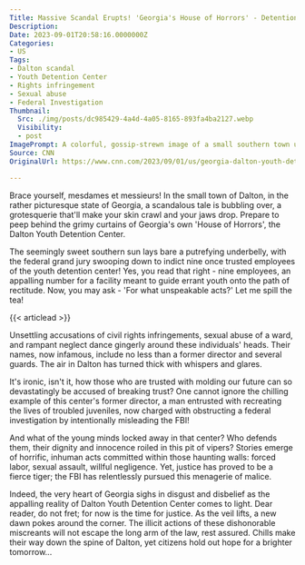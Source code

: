 ```yaml
---
Title: Massive Scandal Erupts! 'Georgia's House of Horrors' - Detention Center Staff Unmasked!
Description: 
Date: 2023-09-01T20:58:16.0000000Z
Categories:
- US
Tags:
- Dalton scandal
- Youth Detention Center
- Rights infringement
- Sexual abuse
- Federal Investigation
Thumbnail:
  Src: ./img/posts/dc985429-4a4d-4a05-8165-893fa4ba2127.webp
  Visibility:
  - post
ImagePrompt: A colorful, gossip-strewn image of a small southern town under a large gloomy cloud, with the Dalton Youth Detention Center reluctantly coming into view, surrounded by hushed whispers and trailing ghostly chains of scandal.
Source: CNN
OriginalUrl: https://www.cnn.com/2023/09/01/us/georgia-dalton-youth-detention-center-employees-indicted/index.html

---
```

Brace yourself, mesdames et messieurs! In the small town of Dalton, in the rather picturesque state of Georgia, a scandalous tale is bubbling over, a grotesquerie that'll make your skin crawl and your jaws drop. Prepare to peep behind the grimy curtains of Georgia's own 'House of Horrors', the Dalton Youth Detention Center. 

The seemingly sweet southern sun lays bare a putrefying underbelly, with the federal grand jury swooping down to indict nine once trusted employees of the youth detention center! Yes, you read that right - nine employees, an appalling number for a facility meant to guide errant youth onto the path of rectitude. Now, you may ask - 'For what unspeakable acts?' Let me spill the tea!

{{< articlead >}}

Unsettling accusations of civil rights infringements, sexual abuse of a ward, and rampant neglect dance gingerly around these individuals' heads. Their names, now infamous, include no less than a former director and several guards. The air in Dalton has turned thick with whispers and glares. 

It's ironic, isn't it, how those who are trusted with molding our future can so devastatingly be accused of breaking trust? One cannot ignore the chilling example of this center's former director, a man entrusted with recreating the lives of troubled juveniles, now charged with obstructing a federal investigation by intentionally misleading the FBI!

And what of the young minds locked away in that center? Who defends them, their dignity and innocence roiled in this pit of vipers? Stories emerge of horrific, inhuman acts committed within those haunting walls: forced labor, sexual assault, willful negligence. Yet, justice has proved to be a fierce tiger; the FBI has relentlessly pursued this menagerie of malice.

Indeed, the very heart of Georgia sighs in disgust and disbelief as the appalling reality of Dalton Youth Detention Center comes to light. Dear reader, do not fret; for now is the time for justice. As the veil lifts, a new dawn pokes around the corner. The illicit actions of these dishonorable miscreants will not escape the long arm of the law, rest assured. Chills make their way down the spine of Dalton, yet citizens hold out hope for a brighter tomorrow...